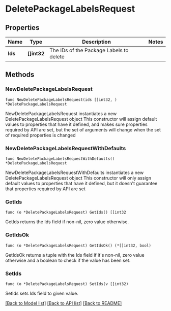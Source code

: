 # DeletePackageLabelsRequest

## Properties

Name | Type | Description | Notes
------------ | ------------- | ------------- | -------------
**Ids** | **[]int32** | The IDs of the Package Labels to delete | 

## Methods

### NewDeletePackageLabelsRequest

`func NewDeletePackageLabelsRequest(ids []int32, ) *DeletePackageLabelsRequest`

NewDeletePackageLabelsRequest instantiates a new DeletePackageLabelsRequest object
This constructor will assign default values to properties that have it defined,
and makes sure properties required by API are set, but the set of arguments
will change when the set of required properties is changed

### NewDeletePackageLabelsRequestWithDefaults

`func NewDeletePackageLabelsRequestWithDefaults() *DeletePackageLabelsRequest`

NewDeletePackageLabelsRequestWithDefaults instantiates a new DeletePackageLabelsRequest object
This constructor will only assign default values to properties that have it defined,
but it doesn't guarantee that properties required by API are set

### GetIds

`func (o *DeletePackageLabelsRequest) GetIds() []int32`

GetIds returns the Ids field if non-nil, zero value otherwise.

### GetIdsOk

`func (o *DeletePackageLabelsRequest) GetIdsOk() (*[]int32, bool)`

GetIdsOk returns a tuple with the Ids field if it's non-nil, zero value otherwise
and a boolean to check if the value has been set.

### SetIds

`func (o *DeletePackageLabelsRequest) SetIds(v []int32)`

SetIds sets Ids field to given value.



[[Back to Model list]](../README.md#documentation-for-models) [[Back to API list]](../README.md#documentation-for-api-endpoints) [[Back to README]](../README.md)


